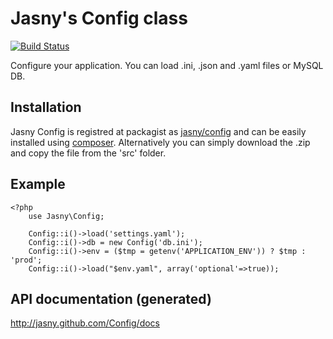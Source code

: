 Jasny's Config class
====================

[![Build Status](https://secure.travis-ci.org/jasny/Config.png?branch=master)](http://travis-ci.org/jasny/Config)

Configure your application. You can load .ini, .json and .yaml files or MySQL DB.

## Installation ##

Jasny Config is registred at packagist as [jasny/config](https://packagist.org/packages/jasny/config) and can be
easily installed using [composer](http://getcomposer.org/). Alternatively you can simply download the .zip and copy
the file from the 'src' folder.

## Example ##

    <?php
        use Jasny\Config;

        Config::i()->load('settings.yaml');
        Config::i()->db = new Config('db.ini');
        Config::i()->env = ($tmp = getenv('APPLICATION_ENV')) ? $tmp : 'prod';
        Config::i()->load("$env.yaml", array('optional'=>true));


## API documentation (generated) ##

http://jasny.github.com/Config/docs
